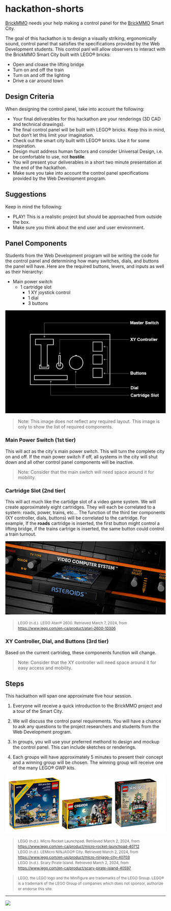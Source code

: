 # hackathon-shorts

<style>@import url("//readme.codeadam.ca/readme.css");</style>

[BrickMMO](http://brickmmo.com/) needs your help making a control panel for the [BrickMMO](https://brickmmo.com/) Smart City. 

The goal of this hackathon is to design a visually striking, ergonomically sound, control panel that satisfies the specifications provided by the Web Development students. This control panl will allow observers to interact with the BrickMMO Smart City built with LEGO® bricks:

 - Open and cloase the lifting bridge
 - Turn on and off the train
 - Turn on and off the lighting
 - Drive a car around town

## Design Criteria

When designing the control panel, take into account the following:

- Your final deliverables for this hackathon are your renderings (3D CAD and technical drawings).
- The final control panel will be built with LEGO® bricks. Keep this in mind, but don’t let this limit your imagination.
- Check out the smart city built with LEGO® bricks. Use it for some inspiration. 
- Design must address human factors and consider Universal Design, i.e. be comfortable to use, not **hostile**.
- You will present your deliverables in a short two minute presentation at the end of the hackathon. 
- Make sure you take into account the control panel specifications provided by the Web Development program.

## Suggestions

Keep in mind the following:

- PLAY! This is a realistic project but should be approached from outside the box.
- Make sure you think about the end user and user environment.

## Panel Components

Students from the Web Development program will be writing the code for the control panel and determining how many switches, dials, and buttons the panel will have. Here are the required buttons, levers, and inputs as well as their hierarchy:

- Main power switch
    - 1 cartridge slot
        - 1 XY joystick control
        - 1 dial
        - 3 buttons
 
![Control Panel Components](images/layout.png)

> Note: This image does not reflect any required layout. This image is only to show the list of required components.
 
### Main Power Switch (1st tier)

This will act as the city's main power switch. This will turn the complete city on and off. If the main power switch if off, all systems in the city will shut down and all other control panel components will be inactive.

> Note: Consider that the main switch will need space around it for mobility.

### Cartridge Slot (2nd tier(

This will act much like the cartidge slot of a video game system. We will create approximately eight cartridges. They will each be correlated to a system: roads, power, trains, etc... The function of the third tier components (XY controller, dials, buttons) will be correlated to the cartridge. For example, If the **roads** cartridge is inserted, the first button might control a lifting bridge, if the trains cartrige is inserted, the same button could control a train turnout. 

![Cartridge System](images/atari.png)

> <small>LEGO (n.d.). LEGO Atari® 2600. Retrieved March 7, 2024, from https://www.lego.com/en-ca/product/atari-2600-10306</small>

### XY Controller, Dial, and Buttons (3rd tier)

Based on the current cartrideg, these components function will change. 

> Note: Consider that the XY controller will need space around it for easy access and mobility.

## Steps

This hackathon will span one approximate five hour session. 

1) Everyone will receive a quick introduction to the BrickMMO project and a tour of the Smart City. 

2) We will discuss the control panel requirements. You will have a chance to ask any questions to the project researchers and students from the Web Development program. 
  
3) In groups, you will use your preferred methond to design and mockup the control panel. This can include sketches or renderings.

4) Each groups will have approximately 5 minutes to present their concept and a winning group will be chosen. The winning group will receive one of the many LEGO® GWP kits. 

![LEGO® GWP](images/lego-gwp.png)

> <small>LEGO (n.d.). Micro Rocket Launchpad. Retrieved March 2, 2024, from https://www.lego.com/en-ca/product/micro-rocket-launchpad-40712  
> LEGO (n.d.). LEMicro NINJAGO® City. Retrieved March 2, 2024, from https://www.lego.com/en-us/product/micro-ninjago-city-40703  
> LEGO (n.d.). Scary Pirate Island. Retrieved March 2, 2024, from https://www.lego.com/en-ca/product/scary-pirate-island-40597</small>

> <small>LEGO, the LEGO logo and the Minifigure are trademarks of the LEGO Group.
> LEGO® is a trademark of the LEGO Group of companies which does not sponsor, authorize or endorse this site.</small>

---

<a href="https://brickmmo.com">
<img src="https://brickmmo.com/images/brickmmo-logo-horizontal.jpg" width="100">
</a>

